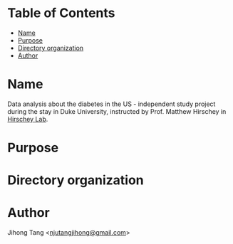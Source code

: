 [TOC levels=1-3]: #

# Table of Contents
- [Name](#name)
- [Purpose](#purpose)
- [Directory organization](#directory-organization)
- [Author](#author)

# Name
Data analysis about the diabetes in the US - independent study project during the stay in Duke University, instructed by Prof. Matthew Hirschey in [Hirschey Lab](https://github.com/hirscheylab).

# Purpose

# Directory organization

# Author
Jihong Tang &lt;njutangjihong@gmail.com&gt;

